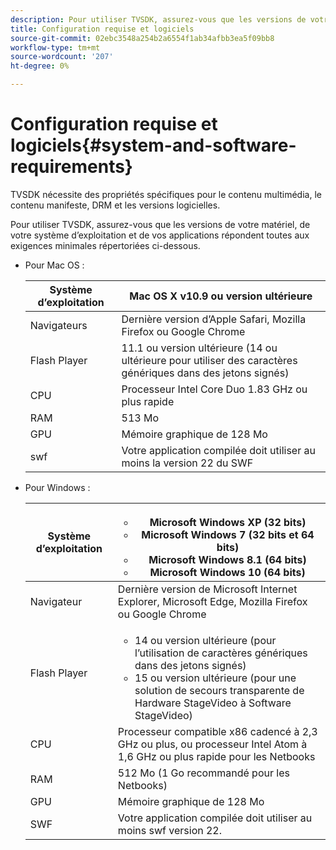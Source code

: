 ```yaml
---
description: Pour utiliser TVSDK, assurez-vous que les versions de votre matériel, de votre système d’exploitation et de vos applications répondent toutes aux exigences minimales répertoriées ci-dessous.
title: Configuration requise et logiciels
source-git-commit: 02ebc3548a254b2a6554f1ab34afbb3ea5f09bb8
workflow-type: tm+mt
source-wordcount: '207'
ht-degree: 0%

---
```


# Configuration requise et logiciels{#system-and-software-requirements}

TVSDK nécessite des propriétés spécifiques pour le contenu multimédia, le contenu manifeste, DRM et les versions logicielles.

Pour utiliser TVSDK, assurez-vous que les versions de votre matériel, de votre système d’exploitation et de vos applications répondent toutes aux exigences minimales répertoriées ci-dessous.

<!--<a id="section_FD9C110E85BB483B869FBB94E5662710"></a>-->

* Pour Mac OS :

  | Système d’exploitation | Mac OS X v10.9 ou version ultérieure |
  |---|---|
  | Navigateurs | Dernière version d’Apple Safari, Mozilla Firefox ou Google Chrome |
  | Flash Player | 11.1 ou version ultérieure (14 ou ultérieure pour utiliser des caractères génériques dans des jetons signés) |
  | CPU | Processeur Intel Core Duo 1.83 GHz ou plus rapide |
  | RAM | 513 Mo |
  | GPU | Mémoire graphique de 128 Mo |
  | swf | Votre application compilée doit utiliser au moins la version 22 du SWF |

* Pour Windows :

  | Système d’exploitation | <ul><li>Microsoft Windows XP (32 bits)</li><li>Microsoft Windows 7 (32 bits et 64 bits)</li><li>Microsoft Windows 8.1 (64 bits)</li><li>Microsoft Windows 10 (64 bits)</li></ul> |
  |---|---|
  | Navigateur | Dernière version de Microsoft Internet Explorer, Microsoft Edge, Mozilla Firefox ou Google Chrome |
  | Flash Player | <ul><li>14 ou version ultérieure (pour l’utilisation de caractères génériques dans des jetons signés)</li><li>15 ou version ultérieure (pour une solution de secours transparente de Hardware StageVideo à Software StageVideo)</li></ul> |
  | CPU | Processeur compatible x86 cadencé à 2,3 GHz ou plus, ou processeur Intel Atom à 1,6 GHz ou plus rapide pour les Netbooks |
  | RAM | 512 Mo (1 Go recommandé pour les Netbooks) |
  | GPU | Mémoire graphique de 128 Mo |
  | SWF | Votre application compilée doit utiliser au moins swf version 22. |
